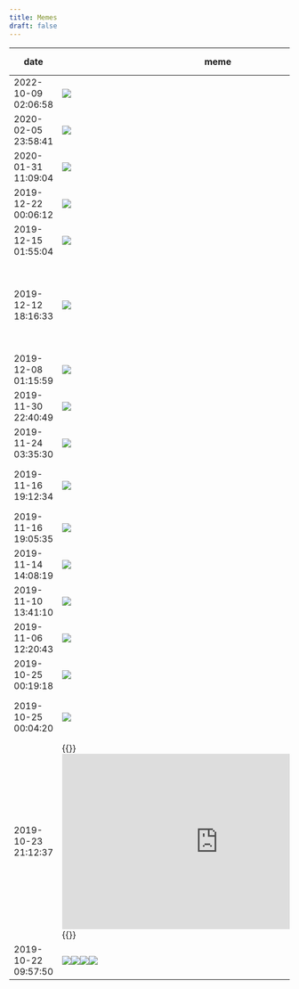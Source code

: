```yaml
---
title: Memes
draft: false
---
```


|date|meme|fun commentary|
|-|-|-|
|2022-10-09 02:06:58|![](/img/vk/lRbhzCi__2M.jpg)||
|2020-02-05 23:58:41|![](/img/vk/MpeLcdXX5A4.jpg)|Беременна в 16|
|2020-01-31 11:09:04|![](/img/vk/QN6cMVn_9yI.jpg)|Сиди не рыпайся|
|2019-12-22 00:06:12|![](/img/vk/aG0ncGF8Au8.jpg)|???|
|2019-12-15 01:55:04|![](/img/vk/2kDFuI17F4Y.jpg)|PS: lyat nadpis poehala|
|2019-12-12 18:16:33|![](/img/vk/IK-Dx-Pg0yE.jpg)|Шутки от адмена с контрольной по теорверу TODO: ЗАМАЗАТЬ ИМЯ НА КАРТИНКЕ|
|2019-12-08 01:15:59|![](/img/vk/OmfmWOxHvV0.jpg)||
|2019-11-30 22:40:49|![](/img/vk/iepVtmIixw8.jpg)||
|2019-11-24 03:35:30|![](/img/vk/lvTdYlqcrB4.jpg)|Anime in real life|
|2019-11-16 19:12:34|![](/img/vk/z7m1bhPoWxk.jpg)|Любая теорема о перестановке пределов|
|2019-11-16 19:05:35|![](/img/vk/PYToX6FyxdI.jpg)||
|2019-11-14 14:08:19|![](/img/vk/UDLRUrAnXEw.jpg)|ml meme|
|2019-11-10 13:41:10|![](/img/vk/ilLt6gLUkKc.jpg)||
|2019-11-06 12:20:43|![](/img/vk/eQQWmHQJVlo.jpg)|Как справиться с депрессией|
|2019-10-25 00:19:18|![](/img/vk/9xx7rIEbCJs.jpg)||
|2019-10-25 00:04:20|[![](/img/vk/xicRRtFlVJc.jpg)](https://ru.wikipedia.org/wiki/%D0%A2%D0%B5%D0%BE%D1%80%D0%B5%D0%BC%D0%B0_%D0%BF%D1%80%D0%B5%D0%B4%D1%81%D1%82%D0%B0%D0%B2%D0%BB%D0%B5%D0%BD%D0%B8%D0%B9_%D0%A0%D0%B8%D1%81%D0%B0)|Это я, читаю теорему Риса о представлении|
|2019-10-23 21:12:37|{{<rawhtml>}}<iframe width="560" height="315" src="https://www.youtube.com/embed/nQzJ8WGuY-o" title="YouTube video player" frameborder="0" allow="accelerometer; autoplay; clipboard-write; encrypted-media; gyroscope; picture-in-picture" allowfullscreen></iframe>{{</rawhtml>}}|Всплакнул с концовки|
|2019-10-22 09:57:50|![](/img/vk/pCKZMp6bi78.jpg)![](/img/vk/Oj9JXB55BkM.jpg)![](/img/vk/Gtej1oVYAMc.jpg)![](/img/vk/dppkOr3syD8.jpg)||

